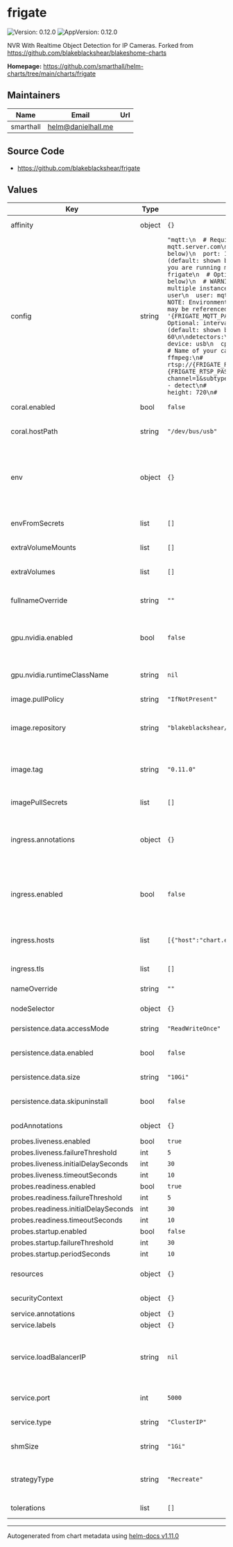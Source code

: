 # frigate

![Version: 0.12.0](https://img.shields.io/badge/Version-0.12.0-informational?style=flat-square) ![AppVersion: 0.12.0](https://img.shields.io/badge/AppVersion-0.12.0-informational?style=flat-square)

NVR With Realtime Object Detection for IP Cameras. Forked from https://github.com/blakeblackshear/blakeshome-charts

**Homepage:** <https://github.com/smarthall/helm-charts/tree/main/charts/frigate>

## Maintainers

| Name | Email | Url |
| ---- | ------ | --- |
| smarthall | <helm@danielhall.me> |  |

## Source Code

* <https://github.com/blakeblackshear/frigate>

## Values

| Key | Type | Default | Description |
|-----|------|---------|-------------|
| affinity | object | `{}` | Set Pod affinity rules |
| config | string | `"mqtt:\n  # Required: host name\n  host: mqtt.server.com\n  # Optional: port (default: shown below)\n  port: 1883\n  # Optional: topic prefix (default: shown below)\n  # WARNING: must be unique if you are running multiple instances\n  topic_prefix: frigate\n  # Optional: client id (default: shown below)\n  # WARNING: must be unique if you are running multiple instances\n  client_id: frigate\n  # Optional: user\n  user: mqtt_user\n  # Optional: password\n  # NOTE: Environment variables that begin with 'FRIGATE_' may be referenced in {}.\n  #       eg. password: '{FRIGATE_MQTT_PASSWORD}'\n  password: password\n  # Optional: interval in seconds for publishing stats (default: shown below)\n  stats_interval: 60\n\ndetectors:\n  # coral:\n  #   type: edgetpu\n  #   device: usb\n  cpu1:\n    type: cpu\n\n# cameras:\n#   # Name of your camera\n#   front_door:\n#     ffmpeg:\n#       inputs:\n#         - path: rtsp://{FRIGATE_RSTP_USERNAME}:{FRIGATE_RTSP_PASSWORD}@10.0.10.10:554/cam/realmonitor?channel=1&subtype=2\n#           roles:\n#             - detect\n#             - rtmp\n#     width: 1280\n#     height: 720\n#     fps: 5\n"` | frigate configuration - see [Docs](https://docs.frigate.video/configuration/index) for more info |
| coral.enabled | bool | `false` | enables the use of a Coral device |
| coral.hostPath | string | `"/dev/bus/usb"` | path on the host to which to mount the Coral device |
| env | object | `{}` | additional ENV variables to set. Prefix with FRIGATE_ to target Frigate configuration values |
| envFromSecrets | list | `[]` | set environment variables from Secret(s) |
| extraVolumeMounts | list | `[]` | declare additional volume mounts |
| extraVolumes | list | `[]` | declare extra volumes to use for Frigate |
| fullnameOverride | string | `""` | Overrides the Full Name of resources |
| gpu.nvidia.enabled | bool | `false` | Enables NVIDIA GPU compatibility. Must also use the "amd64nvidia" tagged image |
| gpu.nvidia.runtimeClassName | string | `nil` | Overrides the default runtimeClassName |
| image.pullPolicy | string | `"IfNotPresent"` | Docker image pull policy |
| image.repository | string | `"blakeblackshear/frigate"` | Docker registry/repository to pull the image from |
| image.tag | string | `"0.11.0"` | Overrides the default tag (appVersion) used in Chart.yaml ([Docker Hub](https://hub.docker.com/r/blakeblackshear/frigate/tags?page=1)) |
| imagePullSecrets | list | `[]` | Docker image pull policy |
| ingress.annotations | object | `{}` | annotations to configure your Ingress. See your Ingress Controller's Docs for more info. |
| ingress.enabled | bool | `false` | Enables the use of an Ingress Controller to front the Service and can provide HTTPS |
| ingress.hosts | list | `[{"host":"chart.example.local","paths":["/"]}]` | list of hosts and their paths that ingress controller should repsond to. |
| ingress.tls | list | `[]` | list of TLS configurations |
| nameOverride | string | `""` | Overrides the name of resources |
| nodeSelector | object | `{}` | Node Selector configuration |
| persistence.data.accessMode | string | `"ReadWriteOnce"` | [access mode](https://kubernetes.io/docs/concepts/storage/persistent-volumes/#access-modes) to use for the PVC |
| persistence.data.enabled | bool | `false` | Enables persistence for the data directory |
| persistence.data.size | string | `"10Gi"` | size/capacity of the PVC |
| persistence.data.skipuninstall | bool | `false` | Do not delete the pvc upon helm uninstall |
| podAnnotations | object | `{}` | Set additonal pod Annotations |
| probes.liveness.enabled | bool | `true` |  |
| probes.liveness.failureThreshold | int | `5` |  |
| probes.liveness.initialDelaySeconds | int | `30` |  |
| probes.liveness.timeoutSeconds | int | `10` |  |
| probes.readiness.enabled | bool | `true` |  |
| probes.readiness.failureThreshold | int | `5` |  |
| probes.readiness.initialDelaySeconds | int | `30` |  |
| probes.readiness.timeoutSeconds | int | `10` |  |
| probes.startup.enabled | bool | `false` |  |
| probes.startup.failureThreshold | int | `30` |  |
| probes.startup.periodSeconds | int | `10` |  |
| resources | object | `{}` | Set resource limits/requests for the Pod(s) |
| securityContext | object | `{}` | Set Security Context |
| service.annotations | object | `{}` |  |
| service.labels | object | `{}` |  |
| service.loadBalancerIP | string | `nil` | Set specific IP address for LoadBalancer. `service.type` must be set to `LoadBalancer` |
| service.port | int | `5000` | Port the Service should communicate on |
| service.type | string | `"ClusterIP"` | Type of Service to use |
| shmSize | string | `"1Gi"` | amount of shared memory to use for caching |
| strategyType | string | `"Recreate"` | upgrade strategy type (e.g. Recreate or RollingUpdate) |
| tolerations | list | `[]` | Node toleration configuration |

----------------------------------------------
Autogenerated from chart metadata using [helm-docs v1.11.0](https://github.com/norwoodj/helm-docs/releases/v1.11.0)
